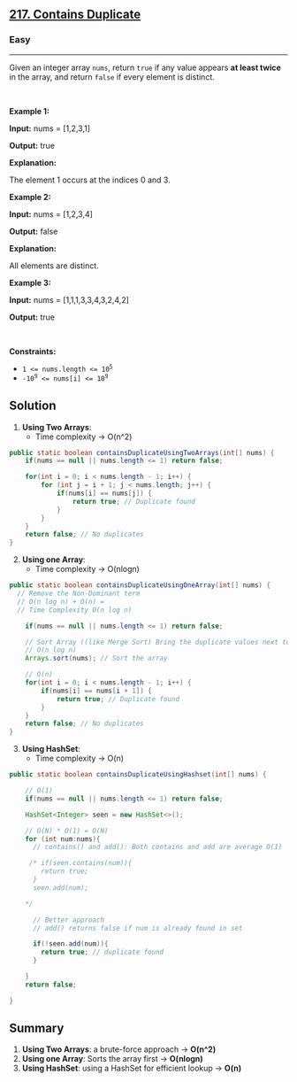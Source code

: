 <h2><a href="https://leetcode.com/problems/contains-duplicate">217. Contains Duplicate</a></h2><h3>Easy</h3><hr><p>Given an integer array <code>nums</code>, return <code>true</code> if any value appears <strong>at least twice</strong> in the array, and return <code>false</code> if every element is distinct.</p>

<p>&nbsp;</p>
<p><strong class="example">Example 1:</strong></p>

<div class="example-block">
<p><strong>Input:</strong> <span class="example-io">nums = [1,2,3,1]</span></p>

<p><strong>Output:</strong> <span class="example-io">true</span></p>

<p><strong>Explanation:</strong></p>

<p>The element 1 occurs at the indices 0 and 3.</p>
</div>

<p><strong class="example">Example 2:</strong></p>

<div class="example-block">
<p><strong>Input:</strong> <span class="example-io">nums = [1,2,3,4]</span></p>

<p><strong>Output:</strong> <span class="example-io">false</span></p>

<p><strong>Explanation:</strong></p>

<p>All elements are distinct.</p>
</div>

<p><strong class="example">Example 3:</strong></p>

<div class="example-block">
<p><strong>Input:</strong> <span class="example-io">nums = [1,1,1,3,3,4,3,2,4,2]</span></p>

<p><strong>Output:</strong> <span class="example-io">true</span></p>
</div>

<p>&nbsp;</p>
<p><strong>Constraints:</strong></p>

<ul>
	<li><code>1 &lt;= nums.length &lt;= 10<sup>5</sup></code></li>
	<li><code>-10<sup>9</sup> &lt;= nums[i] &lt;= 10<sup>9</sup></code></li>
</ul>

## Solution

1. **Using Two Arrays**:
   - Time complexity &rarr; O(n^2)
 
```java
public static boolean containsDuplicateUsingTwoArrays(int[] nums) {
    if(nums == null || nums.length <= 1) return false;

    for(int i = 0; i < nums.length - 1; i++) {
        for (int j = i + 1; j < nums.length; j++) {
            if(nums[i] == nums[j]) {
                return true; // Duplicate found
            }
        }
    }
    return false; // No duplicates
}
```

2. **Using one Array**:
   - Time complexity &rarr; O(nlogn)
     

 
```java
public static boolean containsDuplicateUsingOneArray(int[] nums) {
  // Remove the Non-Dominant term
  // O(n log n) + O(n) =
  // Time Complexity O(n log n)

    if(nums == null || nums.length <= 1) return false;

    // Sort Array ((like Merge Sort) Bring the duplicate values next to each other
    // O(n log n)
    Arrays.sort(nums); // Sort the array

    // O(n)
    for(int i = 0; i < nums.length - 1; i++) {
        if(nums[i] == nums[i + 1]) {
            return true; // Duplicate found
        }
    }
    return false; // No duplicates
}
```

3. **Using HashSet**:
   - Time complexity &rarr; O(n)
     
 
```java
public static boolean containsDuplicateUsingHashset(int[] nums) {

    // O(1)
    if(nums == null || nums.length <= 1) return false;

    HashSet<Integer> seen = new HashSet<>();

    // O(N) * O(1) = O(N)
    for (int num:nums){
      // contains() and add(): Both contains and add are average O(1)

     /* if(seen.contains(num)){
        return true;
      }
      seen.add(num);

    */

      // Better approach
      // add() returns false if num is already found in set

      if(!seen.add(num)){
        return true; // duplicate found
      }

    }
    return false;

}

```


## Summary

1. **Using Two Arrays**: a brute-force approach &rarr; **O(n^2)**
2. **Using one Array**:  Sorts the array first &rarr; **O(nlogn)**
3. **Using HashSet**: using a HashSet for efficient lookup &rarr; **O(n)**
 

